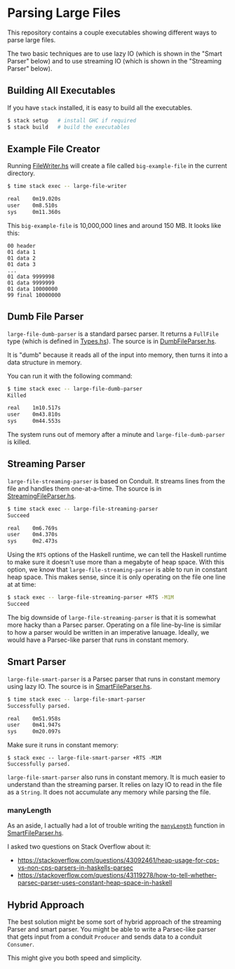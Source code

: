 
Parsing Large Files
====================

This repository contains a couple executables showing different ways to parse
large files.

The two basic techniques are to use lazy IO (which is shown in the "Smart
Parser" below) and to use streaming IO (which is shown in the "Streaming
Parser" below).

## Building All Executables

If you have `stack` installed, it is easy to build all the executables.

```sh
$ stack setup   # install GHC if required
$ stack build   # build the executables
```

## Example File Creator

Running [FileWriter.hs](app/FileWriter.hs) will create a file called
`big-example-file` in the current directory.

```sh
$ time stack exec -- large-file-writer

real    0m19.020s
user    0m8.510s
sys     0m11.360s
```

This `big-example-file` is 10,000,000 lines and around 150 MB.  It looks like
this:

```
00 header
01 data 1
01 data 2
01 data 3
...
01 data 9999998
01 data 9999999
01 data 10000000
99 final 10000000
```

## Dumb File Parser

`large-file-dumb-parser` is a standard parsec parser.  It returns a `FullFile`
type (which is defined in [Types.hs](src/Types.hs)).  The source is in
[DumbFileParser.hs](app/DumbFileParser.hs).

It is "dumb" because it reads all of the input into memory, then turns it into
a data structure in memory.

You can run it with the following command:

```sh
$ time stack exec -- large-file-dumb-parser
Killed

real    1m10.517s
user    0m43.810s
sys     0m44.553s
```

The system runs out of memory after a minute and `large-file-dumb-parser` is
killed.

## Streaming Parser

`large-file-streaming-parser` is based on Conduit.  It streams lines from the
file and handles them one-at-a-time.  The source is in
[StreamingFileParser.hs](app/StreamingFileParser.hs).

```sh
$ time stack exec -- large-file-streaming-parser
Succeed

real    0m6.769s
user    0m4.370s
sys     0m2.473s
```

Using the `RTS` options of the Haskell runtime,  we can tell the Haskell
runtime to make sure it doesn't use more than a megabyte of heap space.  With
this option, we know that `large-file-streaming-parser` is able to run in
constant heap space.  This makes sense, since it is only operating on the file
one line at at time:

```sh
$ stack exec -- large-file-streaming-parser +RTS -M1M
Succeed
```

The big downside of `large-file-streaming-parser` is that it is somewhat more
hacky than a Parsec parser.  Operating on a file line-by-line is similar to how
a parser would be written in an imperative lanuage.  Ideally, we would have a
Parsec-like parser that runs in constant memory.

## Smart Parser

`large-file-smart-parser` is a Parsec parser that runs in constant memory using
lazy IO.  The source is in [SmartFileParser.hs](app/SmartFileParser.hs).

```sh
$ time stack exec -- large-file-smart-parser
Successfully parsed.

real    0m51.958s
user    0m41.947s
sys     0m20.097s
```

Make sure it runs in constant memory:

```
$ stack exec -- large-file-smart-parser +RTS -M1M
Successfully parsed.
```

`large-file-smart-parser` also runs in constant memory.  It is much easier to
understand than the streaming parser.  It relies on lazy IO to read in the file
as a `String`.  It does not accumulate any memory while parsing the file.

### manyLength

As an aside, I actually had a lot of trouble writing the
[`manyLength`](https://github.com/cdepillabout/large-file-parser-ng/blob/abdb4b40b93b62835fc1e547dce9e46ada8c1901/app/SmartFileParser.hs#L26)
function in [SmartFileParser.hs](app/SmartFileParser.hs).

I asked two questions on Stack Overflow about it:

- https://stackoverflow.com/questions/43092461/heap-usage-for-cps-vs-non-cps-parsers-in-haskells-parsec
- https://stackoverflow.com/questions/43119278/how-to-tell-whether-parsec-parser-uses-constant-heap-space-in-haskell

## Hybrid Approach

The best solution might be some sort of hybrid approach of the streaming Parser
and smart parser.  You might be able to write a Parsec-like parser that gets
input from a conduit `Producer` and sends data to a conduit `Consumer`.

This might give you both speed and simplicity.
